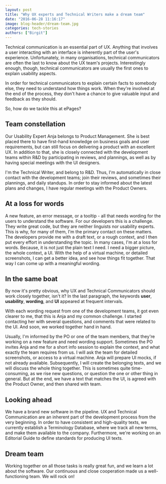 ```yaml
---
layout: post
title: "Why UX experts and Technical Writers make a dream team"
date: "2016-06-28 11:16:17"
image: blog-header/dream-team.jpg
categories: tech-stories
authors: ["Birgit"]
---
```


Technical communication is an essential part of UX.
Anything that involves a user interacting with an interface is inherently part of the user's experience.
Unfortunately, in many organisations, technical communicators are often the last to know about the UX team's projects.
Interestingly enough, though, technical communicators are usually the first ones to explain usability aspects.

In order for technical communicators to explain certain facts to somebody else, they need to understand how things work.
When they're involved at the end of the process, they don't have a chance to give valuable input and feedback as they should.

So, how do we tackle this at ePages?

## Team constellation

Our Usability Expert Anja belongs to Product Management.
She is best placed there to have first-hand knowledge on business goals and user requirements, but can still focus on delivering a product with an excellent UX.
In addition to that, she is closely connected with the development teams within R&D by participating in reviews, and plannings, as well as by having special meetings with the UI designers.

I'm the Technical Writer, and belong to R&D.
Thus, I'm automatically in close contact with the development teams; join their reviews, and sometimes their plannings, and daily standups.
In order to stay informed about the latest plans and changes, I have regular meetings with the Product Owners.

## At a loss for words

A new feature, an error message, or a tooltip - all that needs wording for the users to understand the software.
For our developers this is a challenge.
They write great code, but they are neither linguists nor usability experts.
This is why, for many of them, I'm the primary contact on these matters.
The developers provide me with a draft text, or a rough context, and I then put every effort in understanding the topic.
In many cases, I'm at a loss for words.
Because, it is not just the plain text I need.
I need a bigger picture, the whole context, a UI.
With the help of a virtual machine, or detailed screenshots, I can get a better idea, and see how things fit together.
That way I can come up with a meaningful wording.

## In the same boat

By now it's pretty obvious, why UX and Technical Communicators should work closely together, isn't it?
In the last paragraph, the keywords **user**, **usability**, **wording**, and **UI** appeared at frequent intervals.

With each wording request from one of the development teams, it got even clearer to me, that this is Anja and my common challenge.
I started contacting her with several questions, and comments that were related to the UI.
And soon, we worked together hand in hand.

Usually, I'm informed by the PO or one of the team members, that they're working on a new feature and need wording support.
Sometimes the PO invites Anja and me for a short info session to explain the context, and what exactly the team requires from us.
I will ask the team for detailed screenshots, or access to a virtual machine.
Anja will prepare UI mocks, if not already available.
Subsequently, I will create the belonging texts, and we will discuss the whole thing together.
This is sometimes quite time-consuming, as we rise new questions, or question the one or other thing in general.
But at the end, we have a text that matches the UI, is agreed with the Product Owner, and then shared with team.

## Looking ahead

We have a brand new software in the pipeline.
UX and Technical Communication are an inherent part of the development process from the very beginning.
In order to have consistent and high-quality texts, we currently establish a Terminology Database, where we track all new terms, and make them available to the company.
Furthermore, we're working on an Editorial Guide to define standards for producing UI texts.

## Dream team

Working together on all those tasks is really great fun, and we learn a lot about the software.
Our continuous and close cooperation made us a well-functioning team.
We will rock on!

